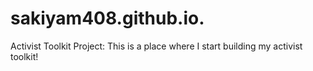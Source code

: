 # sakiyam408.github.io.

Activist Toolkit Project:
This is a place where I start building my activist toolkit!
